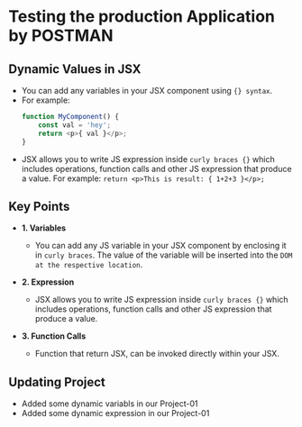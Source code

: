# Testing the production Application by POSTMAN

## Dynamic Values in JSX
- You can add any variables in your JSX component using `{} syntax`. 
- For example:
    ```javascript
    function MyComponent() {
        const val = 'hey';
        return <p>{ val }</p>;
    }
    ```
- JSX allows you to write JS expression inside `curly braces {}` which includes operations, function calls and other JS expression that produce a value. For example: `return <p>This is result: { 1+2+3 }</p>;`

## Key Points
* **1. Variables**
    - You can add any JS variable in your JSX component by enclosing it in `curly braces`. The value of the variable will be inserted into the `DOM at the respective location`.

* **2. Expression**
    - JSX allows you to write JS expression inside `curly braces {}` which includes operations, function calls and other JS expression that produce a value.

* **3. Function Calls**
    - Function that return JSX, can be invoked directly within your JSX.

## Updating Project
- Added some dynamic variabls in our Project-01
- Added some dynamic expression in our Project-01